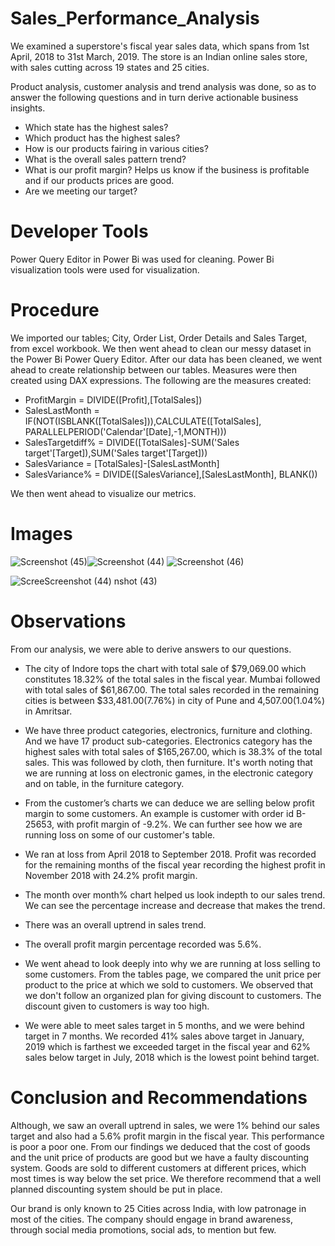 # Sales_Performance_Analysis
We examined a superstore's fiscal year sales data, which spans from 1st April, 2018 to 31st March, 2019. 
The store is an Indian online sales store, with sales cutting across 19 states and 25 cities.

Product analysis, customer analysis and trend analysis was done, so as to answer the following questions and in turn derive actionable business insights.


- Which state has the highest sales?
- Which product has the highest sales?
- How is our products fairing in various cities?
- What is the overall sales pattern trend?
- What is our profit margin? Helps us know if the business is profitable and if our products prices are good.
- Are we meeting our target?                                                                                         


# Developer Tools
Power Query Editor in Power Bi was used for cleaning.
Power Bi visualization tools were used for visualization.

# Procedure
We imported our tables; City, Order List, Order Details and Sales Target, from excel workbook. We then went ahead to clean our messy dataset in the Power Bi Power Query Editor.
After our data has been cleaned, we went ahead to create relationship between our tables.
Measures were then created using DAX expressions.
The following are the measures created:
- ProfitMargin = DIVIDE([Profit],[TotalSales])
- SalesLastMonth = IF(NOT(ISBLANK([TotalSales])),CALCULATE([TotalSales], PARALLELPERIOD('Calendar'[Date],-1,MONTH)))
- SalesTargetdiff% = DIVIDE([TotalSales]-SUM('Sales target'[Target]),SUM('Sales target'[Target]))
- SalesVariance = [TotalSales]-[SalesLastMonth]
- SalesVariance% = DIVIDE([SalesVariance],[SalesLastMonth], BLANK())

We then went ahead to visualize our metrics.

# Images
![Screenshot (45)](https://user-images.githubusercontent.com/84106015/169573837-72f03a4b-1a37-4d67-a33f-f47d35b2b461.png)![Screenshot (44)](https://user-images.githubusercontent.com/84106015/169574210-3b30906d-4aef-4a0e-af31-fa443a13ed99.png)
![Screenshot (46)](https://user-images.githubusercontent.com/84106015/169574133-e4a21b48-ff01-452c-a37d-af3c28db6b38.png)

![Scree![Screenshot (44)](https://user-images.githubusercontent.com/84106015/171219212-b59d68ab-d85b-4f7a-94c1-a7abc3a9fa38.png)
nshot (43)](https://user-images.githubusercontent.com/84106015/169574289-86fadd49-3d54-409b-bcfb-0dd2495f5559.png)

# Observations

From our analysis, we were able to derive answers to our questions.

- The city of Indore tops the chart with total sale of $79,069.00 which constitutes 18.32% of the total sales in the fiscal year. Mumbai followed with total sales of $61,867.00.
The total sales recorded in the remaining cities is between $33,481.00(7.76%) in city of Pune and 4,507.00(1.04%) in Amritsar. 

- We have three product categories, electronics, furniture and clothing. And we have 17 product sub-categories.
Electronics category has the highest sales with total sales of $165,267.00, which is 38.3% of the total sales. This was followed by cloth, then furniture.
It's worth noting that we are running at loss on electronic games, in the electronic category and on table, in the furniture category. 

- From the customer’s charts we can deduce we are selling below profit margin to some customers. An example is customer with order id B-25653, with profit margin of -9.2%.
We can further see how we are running loss on some of our customer's table.

- We ran at loss from April 2018 to September 2018. Profit was recorded for the remaining months of the fiscal year recording the highest profit in November 2018 with 24.2% profit margin.

- The month over month% chart helped us look indepth to our sales trend. We can see the percentage increase and decrease that makes the trend.

- There was an overall uptrend in sales trend.

- The overall profit margin percentage recorded was 5.6%.

- We went ahead to look deeply into why we are running at loss selling to some customers. From the tables page, we compared the unit price per product to the price at which we sold to customers.
We observed that we don't follow an organized plan for giving discount to customers. 
The discount given to customers is way too high. 

- We were able to meet sales target in 5 months, and we were behind target in 7 months. We recorded 41% sales above target  in January, 2019 which is farthest we exceeded target in the fiscal year and   62% sales  below target in July, 2018 which is the lowest point behind target.

# Conclusion and Recommendations
Although, we saw an overall uptrend in sales, we were 1% behind our sales target and also had a 5.6% profit margin in the fiscal year. This performance is poor a poor one. From our findings we deduced that the cost of goods and the unit price of products are good but we have a faulty discounting system. 
Goods are sold to different customers at different prices, which most times is way below the set price. We therefore recommend that a well planned discounting system should be put in place.

Our brand is only known to 25 Cities across India, with low patronage in most of the cities. The company should engage in brand awareness, through social media promotions, social ads, to mention but few.
